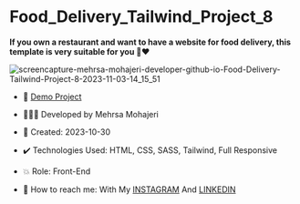# Food_Delivery_Tailwind_Project_8
  
**If you own a restaurant and want to have a website for food delivery, this template is very suitable for you 🍔♥️**       

![screencapture-mehrsa-mohajeri-developer-github-io-Food-Delivery-Tailwind-Project-8-2023-11-03-14_15_51](https://github.com/Mehrsa-Mohajeri-Developer/Food_Delivery_Tailwind_Project_8/assets/145048780/d5ecb74c-52dd-4d34-a269-9f4f0ac7c3be)

     
- 🔗 [Demo Project](https://mehrsamohajeri.github.io/Food_Delivery_Tailwind_Project_8/)
  
- 👩🏻‍💻 Developed by Mehrsa Mohajeri 

- 📆 Created: 2023-10-30

- ✔️ Technologies Used: HTML, CSS, SASS, Tailwind, Full Responsive

- 💥 Role: Front-End

- 📲 How to reach me: With My [INSTAGRAM](https://www.instagram.com/mehrsa_mohajeri_developer) And [LINKEDIN](https://www.linkedin.com/in/mehrsa-mohajeri-developer)
